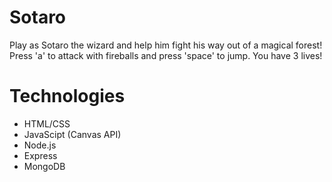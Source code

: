 # Sotaro
Play as Sotaro the wizard and help him fight his way out of a magical forest!
Press 'a' to attack with fireballs and press 'space' to jump. You have 3 lives!

# Technologies
* HTML/CSS
* JavaScipt (Canvas API)
* Node.js
* Express
* MongoDB
